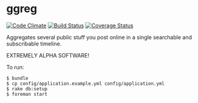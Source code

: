 ggreg
=====

[![Code Climate](https://codeclimate.com/github/rtopitt/ggreg.png)](https://codeclimate.com/github/rtopitt/ggreg)
[![Build Status](https://travis-ci.org/rtopitt/ggreg.png?branch=master)](https://travis-ci.org/rtopitt/ggreg)
[![Coverage Status](https://coveralls.io/repos/rtopitt/ggreg/badge.png?branch=master)](https://coveralls.io/r/rtopitt/ggreg)

Aggregates several public stuff you post online in a single searchable and subscribable timeline.

EXTREMELY ALPHA SOFTWARE!

To run:

```
$ bundle
$ cp config/application.example.yml config/application.yml
$ rake db:setup
$ foreman start
```
